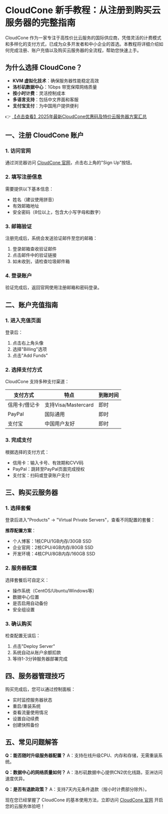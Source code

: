 # CloudCone 新手教程：从注册到购买云服务器的完整指南

CloudCone 作为一家专注于高性价比云服务的国际供应商，凭借灵活的计费模式和多样化的支付方式，已成为众多开发者和中小企业的首选。本教程将详细介绍如何完成注册、账户充值以及购买云服务器的全流程，帮助您快速上手。

## 为什么选择 CloudCone？

- **KVM 虚拟化技术**：确保服务器性能稳定高效
- **洛杉矶数据中心**：1Gbps 带宽保障网络质量
- **按小时计费**：灵活控制成本
- **多语言支持**：包括中文界面和客服
- **支付宝支付**：为中国用户提供便利

👉 [【点击查看】2025年最新CloudCone优惠码及特价云服务器方案汇总](https://bit.ly/Cloudcone)

## 一、注册 CloudCone 账户

### 1. 访问官网
通过浏览器访问 [CloudCone 官网](https://bit.ly/Cloudcone)，点击右上角的"Sign Up"按钮。

### 2. 填写注册信息
需要提供以下基本信息：
- 姓名（建议使用拼音）
- 有效邮箱地址
- 安全密码（8位以上，包含大小写字母和数字）

### 3. 邮箱验证
注册完成后，系统会发送验证邮件至您的邮箱：
1. 登录邮箱查收验证邮件
2. 点击邮件中的验证链接
3. 如未收到，请检查垃圾邮件箱

### 4. 登录账户
验证完成后，返回官网使用注册邮箱和密码登录。

## 二、账户充值指南

### 1. 进入充值页面
登录后：
1. 点击右上角头像
2. 选择"Billing"选项
3. 点击"Add Funds"

### 2. 选择支付方式
CloudCone 支持多种支付渠道：

| 支付方式 | 特点 | 到账时间 |
|---------|------|---------|
| 信用卡/借记卡 | 支持Visa/Mastercard | 即时 |
| PayPal | 国际通用 | 即时 |
| 支付宝 | 中国用户友好 | 即时 |

### 3. 完成支付
根据选择的支付方式：
- 信用卡：输入卡号、有效期和CVV码
- PayPal：跳转至PayPal页面完成授权
- 支付宝：扫码或登录账户支付

## 三、购买云服务器

### 1. 选择套餐
登录后进入"Products" → "Virtual Private Servers"，查看不同配置的套餐：

**推荐配置方案**：
- 个人博客：1核CPU/1GB内存/30GB SSD
- 企业官网：2核CPU/4GB内存/80GB SSD
- 开发环境：4核CPU/8GB内存/160GB SSD

### 2. 服务器配置
选择套餐后可自定义：
- 操作系统（CentOS/Ubuntu/Windows等）
- 数据中心位置
- 是否启用自动备份
- 安全组设置

### 3. 确认购买
检查配置无误后：
1. 点击"Deploy Server"
2. 系统自动从账户余额扣款
3. 等待1-3分钟服务器部署完成

## 四、服务器管理技巧

购买完成后，您可以通过控制面板：
- 实时监控服务器状态
- 重启/重装系统
- 查看流量使用情况
- 设置自动续费
- 创建快照备份

## 五、常见问题解答

**Q：能否随时升级服务器配置？**
A：支持在线升级CPU、内存和存储，无需重装系统。

**Q：数据中心的网络质量如何？**
A：洛杉矶数据中心提供CN2优化线路，亚洲访问速度优异。

**Q：是否有退款政策？**
A：支持7天内无条件退款（按小时计费部分除外）。

现在您已经掌握了 CloudCone 的基本使用方法，立即访问 [CloudCone 官网](https://bit.ly/Cloudcone) 开启您的云服务体验吧！
